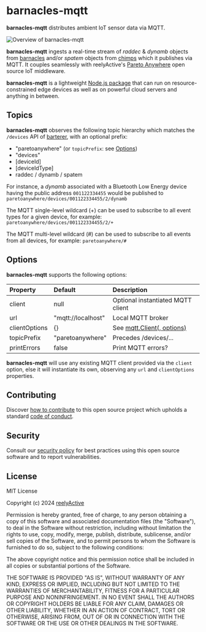barnacles-mqtt
==============

__barnacles-mqtt__ distributes ambient IoT sensor data via MQTT.

![Overview of barnacles-mqtt](https://reelyactive.github.io/barnacles-mqtt/images/overview.png)

__barnacles-mqtt__ ingests a real-time stream of _raddec_ & _dynamb_ objects from [barnacles](https://github.com/reelyactive/barnacles/) and/or _spatem_ objects from [chimps](https://github.com/reelyactive/chimps/) which it publishes via MQTT.  It couples seamlessly with reelyActive's [Pareto Anywhere](https://www.reelyactive.com/pareto/anywhere/) open source IoT middleware.

__barnacles-mqtt__ is a lightweight [Node.js package](https://www.npmjs.com/package/barnacles-mqtt) that can run on resource-constrained edge devices as well as on powerful cloud servers and anything in between.


Topics
------

__barnacles-mqtt__ observes the following topic hierarchy which matches the `/devices` API of [barterer](https://github.com/reelyactive/barterer/), with an optional prefix:
- "paretoanywhere" (or `topicPrefix`: see [Options](#Options))
- "devices"
- [deviceId]
- [deviceIdType]
- raddec / dynamb / spatem

For instance, a _dynamb_ associated with a Bluetooth Low Energy device having the public address `001122334455` would be published to `paretoanywhere/devices/001122334455/2/dynamb`

The MQTT single-level wildcard (+) can be used to subscribe to all event types for a given device, for example: `paretoanywhere/devices/001122334455/2/+`

The MQTT multi-level wildcard (#) can be used to subscribe to all events from all devices, for example: `paretoanywhere/#`


Options
-------

__barnacles-mqtt__ supports the following options:

| Property      | Default            | Description                       | 
|:--------------|:-------------------|:----------------------------------|
| client        | null               | Optional instantiated MQTT client |
| url           | "mqtt://localhost" | Local MQTT broker                 |
| clientOptions | {}                 | See [mqtt.Client(, options)](https://github.com/mqttjs/MQTT.js?tab=readme-ov-file#client) |
| topicPrefix   | "paretoanywhere"   | Precedes /devices/...             |
| printErrors   | false              | Print MQTT errors?                |

__barnacles-mqtt__ will use any existing MQTT client provided via the `client` option, else it will instantiate its own, observing any `url` and `clientOptions` properties.


Contributing
------------

Discover [how to contribute](CONTRIBUTING.md) to this open source project which upholds a standard [code of conduct](CODE_OF_CONDUCT.md).


Security
--------

Consult our [security policy](SECURITY.md) for best practices using this open source software and to report vulnerabilities.


License
-------

MIT License

Copyright (c) 2024 [reelyActive](https://www.reelyactive.com)

Permission is hereby granted, free of charge, to any person obtaining a copy of this software and associated documentation files (the "Software"), to deal in the Software without restriction, including without limitation the rights to use, copy, modify, merge, publish, distribute, sublicense, and/or sell copies of the Software, and to permit persons to whom the Software is furnished to do so, subject to the following conditions:

The above copyright notice and this permission notice shall be included in all copies or substantial portions of the Software.

THE SOFTWARE IS PROVIDED "AS IS", WITHOUT WARRANTY OF ANY KIND, EXPRESS OR 
IMPLIED, INCLUDING BUT NOT LIMITED TO THE WARRANTIES OF MERCHANTABILITY, 
FITNESS FOR A PARTICULAR PURPOSE AND NONINFRINGEMENT. IN NO EVENT SHALL THE 
AUTHORS OR COPYRIGHT HOLDERS BE LIABLE FOR ANY CLAIM, DAMAGES OR OTHER 
LIABILITY, WHETHER IN AN ACTION OF CONTRACT, TORT OR OTHERWISE, ARISING FROM, 
OUT OF OR IN CONNECTION WITH THE SOFTWARE OR THE USE OR OTHER DEALINGS IN 
THE SOFTWARE.